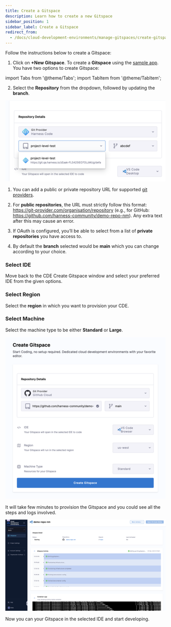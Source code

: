 ```yaml
---
title: Create a Gitspace
description: Learn how to create a new Gitspace
sidebar_position: 1
sidebar_label: Create a Gitspace
redirect_from:
  - /docs/cloud-development-environments/manage-gitspaces/create-gitspaces
---
```


Follow the instructions below to create a Gitspace:

1. Click on **+New Gitspace**. To create a **Gitspace** using the [sample app](https://github.com/harness-community/demo-repo-nm). You have two options to create Gitspace:


import Tabs from '@theme/Tabs';
import TabItem from '@theme/TabItem';

<Tabs queryString="Create Gitspace">
<TabItem value="using-harness-code" label="Using Harness Code">

2. Select the **Repository** from the dropdown, followed by updating the **branch**. 

![](./static/harness-code.png)

</TabItem>
<TabItem value="other-git-repositories" label="Other Git Repositories">

1. You can add a public or private repository URL for supported [git providers](/docs/cloud-development-environments/whats-supported#git-providers).

2. For **public repositories**, the URL must strictly follow this format: https://git-provider.com/organisation/repository (e.g., for GitHub: https://github.com/harness-community/demo-repo-nm). Any extra text after this may cause an error.

3. If OAuth is configured, you’ll be able to select from a list of **private repositories** you have access to.

4. By default the **branch** selected would be **main** which you can change according to your choice.

</TabItem>
</Tabs>



### Select IDE
Move back to the CDE Create Gitspace window and select your preferred IDE from the given options. 

### Select Region 
Select the **region** in which you want to provision your CDE. 

### Select Machine 
Select the machine type to be either **Standard** or **Large**. 

![](./static/create-gitspace.png)

It will take few minutes to provision the Gitspace and you could see all the steps and logs involved. 

![](./static/gitspaces-starting.png)

Now you can your Gitspace in the selected IDE and start developing. 